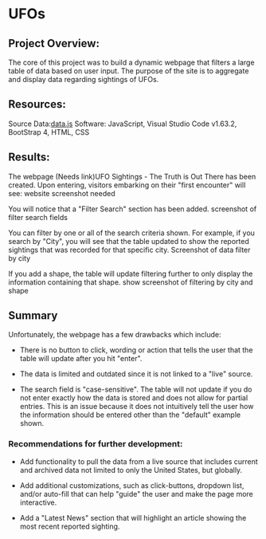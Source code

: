 # UFOs

## Project Overview:
The core of this project was to build a dynamic webpage that filters a large table of data based on user input. The purpose of the site is to aggregate and display data regarding sightings of UFOs.

## Resources:
Source Data:[data.js](https://github.com/Jflux05/UFOs/blob/07439a271a592583cd5fb76aa52fedfdfefd2579/static/js/data.js)
Software: JavaScript, Visual Studio Code v1.63.2, BootStrap 4, HTML, CSS

## Results: 
The webpage (Needs link)UFO Sightings - The Truth is Out There has been created. Upon entering, visitors embarking on their "first encounter" will see:
website screenshot needed

You will notice that a "Filter Search" section has been added.
screenshot of filter search fields


You can filter by one or all of the search criteria shown. For example, if you search by "City", you will see that the table updated to show the reported sightings that was recorded for that specific city.
Screenshot of data filter by city


If you add a shape, the table will update filtering further to only display the information containing that shape.
show screenshot of filtering by city and shape


## Summary

Unfortunately, the webpage has a few drawbacks which include:

- There is no button to click, wording or action that tells the user that the table will update after you hit "enter".

- The data is limited and outdated since it is not linked to a "live" source.

- The search field is "case-sensitive". The table will not update if you do not enter exactly how the data is stored and does not allow for partial entries. This is an issue because it does not intuitively tell the user how the information should be entered other than the "default" example shown.



### Recommendations for further development:

- Add functionality to pull the data from a live source that includes current and archived data not limited to only the United States, but globally.

- Add additional customizations, such as click-buttons, dropdown list, and/or auto-fill that can help "guide" the user and make the page more interactive.

- Add a "Latest News" section that will highlight an article showing the most recent reported sighting.
